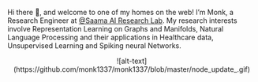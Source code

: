 
Hi there 👋, and welcome to one of my homes on the web! I’m Monk, a Research Engineer at [@Saama AI Research Lab](https://www.saama.com/). My research interests involve Representation Learning on Graphs and Manifolds, Natural Language Processing and their applications in Healthcare data, Unsupervised Learning and Spiking neural Networks.


<p align="center"> ![alt-text](https://github.com/monk1337/monk1337/blob/master/node_update_.gif) </p>

<!--
**monk1337/monk1337** is a ✨ _special_ ✨ repository because its `README.md` (this file) appears on your GitHub profile.

Here are some ideas to get you started:

- 🔭 I’m currently working on ...
- 🌱 I’m currently learning ...
- 👯 I’m looking to collaborate on ...
- 🤔 I’m looking for help with ...
- 💬 Ask me about ...
- 📫 How to reach me: ...
- 😄 Pronouns: ...
- ⚡ Fun fact: ...
-->
